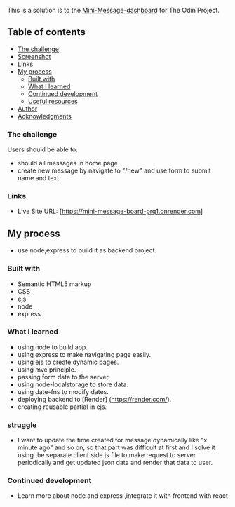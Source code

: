 This is a solution is to the [Mini-Message-dashboard](https://www.theodinproject.com/lessons/node-path-nodejs-mini-message-board) for The Odin Project.

## Table of contents

- [The challenge](#the-challenge)
- [Screenshot](#screenshot)
- [Links](#links)
- [My process](#my-process)
  - [Built with](#built-with)
  - [What I learned](#what-i-learned)
  - [Continued development](#continued-development)
  - [Useful resources](#useful-resources)
- [Author](#author)
- [Acknowledgments](#acknowledgments)

### The challenge

Users should be able to:

- should all messages in home page.
- create new message by navigate to "/new" and use form to submit name and text.

### Links

- Live Site URL: [https://mini-message-board-prq1.onrender.com]

## My process

- use node,express to build it as backend project.

### Built with

- Semantic HTML5 markup
- CSS
- ejs
- node
- express

### What I learned

- using node to build app.
- using express to make navigating page easily.
- using ejs to create dynamic pages.
- using mvc principle.
- passing form data to the server.
- using node-localstorage to store data.
- using date-fns to modify dates.
- deploying backend to [Render] (https://render.com/).
- creating reusable partial in ejs.

### struggle

- I want to update the time created for message dynamically like "x minute ago" and so on, so that part was difficult at first and I solve it using the separate client side js file to make request to server periodically and get updated json data and render that data to user.

### Continued development

- Learn more about node and express ,integrate it with frontend with react
